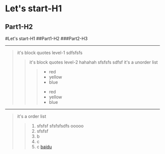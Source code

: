 Let's start-H1
====
Part1-H2
----
#Let's start-H1
##Part1-H2
###Part2-H3
***

>it's block quotes level-1
sdfsfsfs
>>it's block quotes level-2
hahahah
>>sfsfsfs
sdfsf
>>it's a unorder list
>>>* red
>>>* yellow
>>>* blue
>>>+ red
>>>+ yellow
>>>+ blue
---
>it's a order list
>>1. sfsfsf
>>    sfsfsfsdfs
>>    ooooo
>>1. sfsfsf
>>2. b
>>2. c
>>4. c
[baidu](https://www.baidu.com "baidu2")